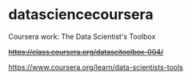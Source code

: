 datasciencecoursera
===============

Coursera work: The Data Scientist's Toolbox

<s>https://class.coursera.org/datascitoolbox-004/</s>

https://www.coursera.org/learn/data-scientists-tools


